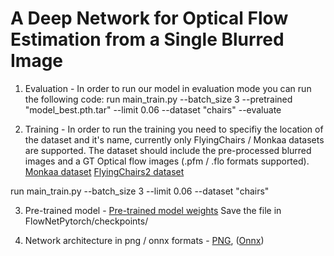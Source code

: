# A Deep Network for Optical Flow Estimation from a Single Blurred Image
 
 
1. Evaluation - In order to run our model in evaluation mode you can run the following code:
run main_train.py --batch_size 3 --pretrained "model_best.pth.tar" --limit 0.06 --dataset "chairs" --evaluate

2. Training - In order to run the training you need to specifiy the location of the dataset and it's name, currently only FlyingChairs / Monkaa datasets are
supported. The dataset should include the pre-processed blurred images and a GT Optical flow images (.pfm / .flo formats supported).
[Monkaa dataset](https://drive.google.com/drive/folders/1PxS7c6BxxjSBKy1kDlmQPcn1ApcZxnkg?usp=sharing)
[FlyingChairs2 dataset](https://drive.google.com/drive/folders/1sMwxn-APwvDv7hQG8vdnRrqkuQ-Do_m0?usp=sharing)

run main_train.py --batch_size 3 --limit 0.06 --dataset "chairs"

3. Pre-trained model - 
[Pre-trained model weights](https://drive.google.com/file/d/11EmloYzKHlgYOdHgMTYz2S_8XD_-E9Qv/view?usp=sharing)
Save the file in FlowNetPytorch/checkpoints/

4. Network architecture in png / onnx formats - [PNG](https://drive.google.com/file/d/1_yuQtzYoVGszKokNGGCZY6S0kX78XSzb/view?usp=sharing), ([Onnx](https://drive.google.com/file/d/1UAXBTNlk4gPK302LdUxRbTXifLlGbce-/view?usp=sharing))

